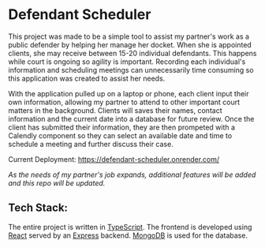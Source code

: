 # Defendant Scheduler
This project was made to be a simple tool to assist my partner's work as a public defender by helping her manage her docket. When she is appointed clients, she may receive between 15-20 individual defendants. This happens while court is ongoing so agility is important. Recording each individual's information and scheduling meetings can unnecessarily time consuming so this application was created to assist her needs. 

With the application pulled up on a laptop or phone, each client input their own information, allowing my partner to attend to other important court matters in the background. Clients will saves their names, contact information and the current date into a database for future review. Once the client has submitted their information, they are then prompeted with a Calendly component so they can select an available date and time to schedule a meeting and further discuss their case.

Current Deployment: https://defendant-scheduler.onrender.com/

*As the needs of my partner's job expands, additional features will be added and this repo will be updated.*

## Tech Stack:
The entire project is written in [TypeScript](https://www.typescriptlang.org/). The frontend is developed using [React](https://create-react-app.dev/) served by an [Express](https://expressjs.com/) backend. [MongoDB](https://www.mongodb.com/) is used for the database.
